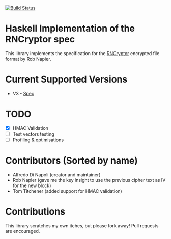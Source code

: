 [![Build Status](https://travis-ci.org/RNCryptor/rncryptor-hs.svg?branch=master)](https://travis-ci.org/RNCryptor/rncryptor-hs)

# Haskell Implementation of the RNCryptor spec
This library implements the specification for the [RNCryptor](https://github.com/RNCryptor)
encrypted file format by Rob Napier.

# Current Supported Versions
* V3 - [Spec](https://github.com/RNCryptor/RNCryptor-Spec/blob/master/RNCryptor-Spec-v3.md)

# TODO
- [X] HMAC Validation
- [ ] Test vectors testing
- [ ] Profiling & optimisations

# Contributors (Sorted by name)
- Alfredo Di Napoli (creator and maintainer)
- Rob Napier (gave me the key insight to use the previous cipher text as IV for the new block)
- Tom Titchener (added support for HMAC validation)

# Contributions
This library scratches my own itches, but please fork away!
Pull requests are encouraged.

